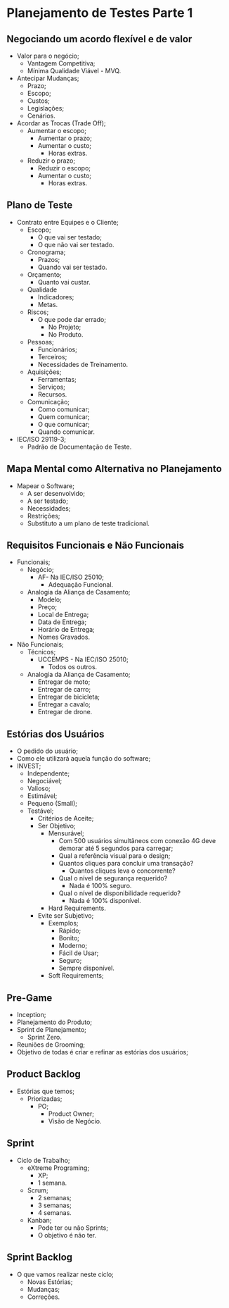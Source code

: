 # Planejamento de Testes Parte 1
## Negociando um acordo flexível e de valor
- Valor para o negócio;
    - Vantagem Competitiva;
    - Mínima Qualidade Viável - MVQ.
- Antecipar Mudanças;
    - Prazo;
    - Escopo;
    - Custos;
    - Legislações;
    - Cenários.
- Acordar as Trocas (Trade Off);
    - Aumentar o escopo;
        - Aumentar o prazo;
        - Aumentar o custo;
            - Horas extras.
    - Reduzir o prazo;
        - Reduzir o escopo;
        - Aumentar o custo;
            - Horas extras.
## Plano de Teste
- Contrato entre Equipes e o Cliente;
    - Escopo;
        - O que vai ser testado;
        - O que não vai ser testado.
    - Cronograma;
        - Prazos;
        - Quando vai ser testado.
    - Orçamento;
        - Quanto vai custar.
    - Qualidade
        - Indicadores;
        - Metas.
    - Riscos;
        - O que pode dar errado;
            - No Projeto;
            - No Produto.
    - Pessoas;
        - Funcionários;
        - Terceiros;
        - Necessidades de Treinamento.
    - Aquisições;
        - Ferramentas;
        - Serviços;
        - Recursos.
    - Comunicação;
        - Como comunicar;
        - Quem comunicar;
        - O que comunicar;
        - Quando comunicar.
- IEC/ISO 29119-3;
    - Padrão de Documentação de Teste.
## Mapa Mental como Alternativa no Planejamento
- Mapear o Software;
    - A ser desenvolvido;
    - A ser testado;
    - Necessidades;
    - Restrições;
    - Substituto a um plano de teste tradicional.
## Requisitos Funcionais e Não Funcionais
- Funcionais;
    - Negócio;
        - AF- Na IEC/ISO 25010;
            - Adequação Funcional.
    - Analogia da Aliança de Casamento;
        - Modelo;
        - Preço;
        - Local de Entrega;
        - Data de Entrega;
        - Horário de Entrega;
        - Nomes Gravados.
- Não Funcionais;
    - Técnicos;
        - UCCEMPS - Na IEC/ISO 25010;
            - Todos os outros.
    - Analogia da Aliança de Casamento;
        - Entregar de moto;
        - Entregar de carro;
        - Entregar de bicicleta;
        - Entregar a cavalo;
        - Entregar de drone.
## Estórias dos Usuários
- O pedido do usuário;
- Como ele utilizará aquela função do software;
- INVEST;
    - Independente;
    - Negociável;
    - Valioso;
    - Estimável;
    - Pequeno (Small);
    - Testável;
        - Critérios de Aceite;
        - Ser Objetivo;
            - Mensurável;
                - Com 500 usuários simultâneos com conexão 4G deve demorar até 5 segundos para carregar;
                - Qual a referência visual para o design;
                - Quantos cliques para concluir uma transação?
                    - Quantos cliques leva o concorrente?
                - Qual o nível de segurança requerido?
                    - Nada é 100% seguro.
                - Qual o nível de disponibilidade requerido?
                    - Nada é 100% disponível.
            - Hard Requirements.
        - Evite ser Subjetivo;
            - Exemplos;
                - Rápido;
                - Bonito;
                - Moderno;
                - Fácil de Usar;
                - Seguro;
                - Sempre disponível.
            - Soft Requirements;
## Pre-Game
- Inception;
- Planejamento do Produto;
- Sprint de Planejamento;
    - Sprint Zero.
- Reuniões de Grooming;
- Objetivo de todas é criar e refinar as estórias dos usuários;
## Product Backlog
- Estórias que temos;
    - Priorizadas;
        - PO;
            - Product Owner;
            - Visão de Negócio.
## Sprint
- Ciclo de Trabalho;
    - eXtreme Programing;
        - XP;
        - 1 semana.
    - Scrum;
        - 2 semanas;
        - 3 semanas;
        - 4 semanas.
    - Kanban;
        - Pode ter ou não Sprints;
        - O objetivo é não ter.
## Sprint Backlog 
- O que vamos realizar neste ciclo;
    - Novas Estórias;
    - Mudanças;
    - Correções.